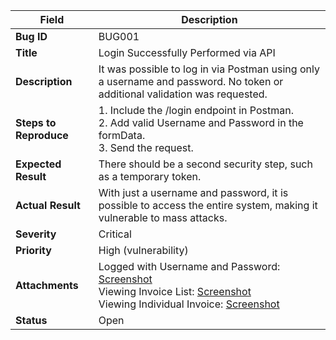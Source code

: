 | **Field**            | **Description**                                           |
|----------------------|-----------------------------------------------------------|
| **Bug ID**           | BUG001                                                    |
| **Title**            | Login Successfully Performed via API                     |
| **Description**      | It was possible to log in via Postman using only a username and password. No token or additional validation was requested. |
| **Steps to Reproduce**| 1. Include the /login endpoint in Postman.<br>2. Add valid Username and Password in the formData.<br>3. Send the request. |
| **Expected Result**  | There should be a second security step, such as a temporary token. |
| **Actual Result**    | With just a username and password, it is possible to access the entire system, making it vulnerable to mass attacks. |
| **Severity**         | Critical                                                  |
| **Priority**         | High (vulnerability)                                     |
| **Attachments**      | Logged with Username and Password: [Screenshot](https://ibb.co/9hf3vdw)<br>Viewing Invoice List: [Screenshot](https://ibb.co/Th2nRjv)<br>Viewing Individual Invoice: [Screenshot](https://ibb.co/5Gh0y2b) |
| **Status**           | Open                                                      |
